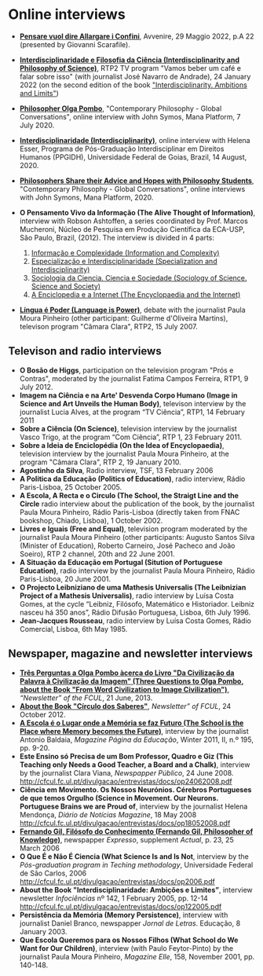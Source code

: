 # Online interviews 

* [**Pensare vuol dire Allargare i Confini**](https://www.avvenire.it/agora/pagine/pensare-vuol-dire-allargare-i-confini), Avvenire, 29 Maggio 2022, p.A 22 (presented by Giovanni Scarafile). 
* [**Interdisciplinaridade e Filosofia da Ciência (Interdisciplinarity and Philosophy of Science)**](https://youtu.be/JThAgUMkH0Y), RTP2 TV program "Vamos beber um café e falar sobre isso" (with journalist José Navarro de Andrade), 24 January 2022 (on the second edition of the book ["Interdisciplinarity. Ambitions and Limits"](https://www.aletheia.pt/products/interdisciplinaridade-ambicoes-e-limites))
*	[**Philosopher Olga Pombo**](https://www.youtube.com/watch?v=oOZaGbF3aLs&feature=youtu.be), "Contemporary Philosophy - Global Conversations", online interview with John Symos, Mana Platform, 7 July 2020.
* [**Interdisciplinaridade (Interdisciplinarity)**](https://www.youtube.com/watch?v=HJdyKZbsZes), online interview with Helena Esser, Programa de Pós-Graduação Interdisciplinar em Direitos Humanos (PPGIDH), Universidade Federal de Goias, Brazil, 14 August, 2020. 
* [**Philosophers Share their Advice and Hopes with Philosophy Students**](https://www.youtube.com/watch?v=GKzPtLdQMBM), "Contemporary Philosophy - Global Conversations", online interviews with John Symons, Mana Platform, 2020.
*	**O Pensamento Vivo da Informação (The Alive Thought of Information)**, interview with Robson Ashtoffen, a series coordinated by Prof. Marcos Mucheroni, Núcleo de Pesquisa em Produção Científica da ECA-USP, São Paulo, Brazil, (2012).  The interview is divided in 4 parts: 
     1.	[Informação e Complexidade (Information and Complexity)](https://www.youtube.com/watch?v=hpncNUeEVYE&feature=plcp)
     2.	[Especialização e Interdisciplinaridade (Specialization and Interdisciplinarity)](https://www.youtube.com/watch?v=ExyaET0GuVg)
     3.	[Sociologia da Ciencia. Ciencia e Sociedade (Sociology of Science. Science and Society)](https://www.youtube.com/watch?v=Ua2vMtqdgW8)
     4.	[A Enciclopedia e a Internet (The Encyclopaedia and the Internet)](https://www.youtube.com/watch?v=bLyV4bwh8sM)

 *  [**Língua é Poder (Language is Power)**](https://arquivos.rtp.pt/conteudos/olga-pombo-e-guilherme-doliveira-martins/),  debate with the journalist Paula Moura Pinheiro (other participant: Guilherme d'Oliveira Martins), televison program  "Câmara Clara", RTP2, 15 July 2007. 


## Televison and radio interviews

* **O Bosão de Higgs**, participation on the television program "Prós e Contras",  moderated by the journalist Fatima Campos Ferreira, RTP1, 9 July 2012.  
* **Imagem na Ciência e na Arte' Desvenda Corpo Humano (Image in Science and Art Unveils the Human Body)**, televison interview  by the journalist Lucia Alves, at the program “TV Ciência”, RTP1,  14 February 2011 
* **Sobre a Ciência (On Science)**, television interview by the journalist Vasco Trigo, at the program “Com Ciência”, RTP 1, 23 February 2011.
*  **Sobre a Ideia de Enciclopédia (On the Idea of Encyclopaedia)**, television interview by the journalist Paula Moura Pinheiro, at the program "Câmara Clara",  RTP 2, 19 January 2010.
* **Agostinho da Silva**, Radio interview, TSF, 13 February 2006
* **A Politica da Educação (Politics of Education)**, radio interview, Rádio Paris-Lisboa, 25 October 2005.
* **A Escola, A Recta e o Circulo (The School, the Straigt Line and the Circle** radio interview about the publication of the book, by the journalist Paula Moura Pinheiro, Rádio Paris-Lisboa (directly taken from FNAC bookshop, Chiado, Lisboa), 1 October 2002.
* **Livres e Iguais (Free and Equal)**, television program moderated by the journalist Paula Moura Pinheiro (other participants: Augusto Santos Silva (Minister of Education), Roberto Carneiro, José Pacheco and João Soeiro), RTP 2 channel, 20th and 22 June 2001.
* **A Situação da Educação em Portugal (Sitution of Portuguese Education)**, radio interview by the journalist Paula Moura Pinheiro, Rádio Paris-Lisboa, 20 June 2001.
* **O Projecto Leibniziano de uma Mathesis Universalis (The Leibnizian Project of a Mathesis Universalis)**, radio interview by Luísa Costa Gomes, at the cycle “Leibniz, Filósofo, Matemático e Historiador. Leibniz nasceu há 350 anos”, Rádio Difusão Portuguesa, Lisboa, 6th July 1996.  
* **Jean-Jacques Rousseau**, radio interview by Luísa Costa Gomes, Rádio Comercial, Lisboa, 6th May 1985.

  
## Newspaper, magazine and newsletter interviews

* [**Três Perguntas a Olga Pombo àcerca do Livro "Da Civilização da Palavra à Civilização da Imagem" (Three Questions to Olga Pombo, about the Book "From Word Civilization to Image Civilization")**](http://webpages.fc.ul.pt/~ommartins/pdfs/livro_civ_palavra.pdf), *“Newsletter” of the FCUL*, 21 June, 2013. 
*  [**About the Book "Círculo dos Saberes"**](https://cfcul.mcmlxxvi.net/divulgacao/entrevistas/docs/op24102012.pdf), *Newsletter” of FCUL*, 24 October 2012. 
* [**A Escola é o Lugar onde a Memória se faz Futuro (The School is the Place where Memory becomes the Future)**](https://www.apagina.pt/?aba=6&cat=566&doc=15080&mid=1), interview by the journalist Antonio Baldaia, *Magazine Página da Educação*,  Winter 2011, II, n.º 195, pp. 9-20. 
* **Este Ensino só Precisa de um Bom Professor, Quadro e Giz (This Teaching only Needs a Good Teacher, a Board and a Chalk)**, interview by the journalist Clara Viana, *Newspapper Público*, 24 June 2008. 
<http://cfcul.fc.ul.pt/divulgacao/entrevistas/docs/op24062008.pdf>
* **Ciência em Movimento. Os Nossos Neurónios. Cérebros Portugueses de que temos Orgulho (Science in Movement. Our Neurons. Portuguese Brains we are Proud of**, interview by the journalist Helena Mendonça, *Diário de Notícias Magazine*, 18 May 2008 <http://cfcul.fc.ul.pt/divulgacao/entrevistas/docs/op18052008.pdf>
* [**Fernando Gil, Filósofo do Conhecimento (Fernando Gil, Philosopher of Knowledge)**](http://webpages.fc.ul.pt/~ommartins/publicacoes%20opombo/fernandogil.htm), newspapper *Expresso*, supplement *Actual*, p. 23, 25 March 2006
* **O Que É e Não É Ciencia (What Science Is and Is Not**, interview by the *Pós-graduation program in Teching methodology*, Universidade Federal de São Carlos, 2006 <http://cfcul.fc.ul.pt/divulgacao/entrevistas/docs/op2006.pdf>
* **About the Book "Interdisciplinaridade: Ambições e Limites”**, interview newsletter *Infociências* nº 142, 1 February 2005, pp. 12-14 <http://cfcul.fc.ul.pt/divulgacao/entrevistas/docs/op122005.pdf> 
* **Persistência da Memória (Memory Persistence)**, interview with journalist Daniel Branco, newspapper *Jornal de Letras*. Educação, 8 January 2003. 
* **Que Escola Queremos para os Nossos Filhos (What School do We Want for Our Children)**, interview (with Paulo Feytor-Pinto) by the journalist Paula Moura Pinheiro, *Magazine Elle*, 158, November 2001, pp. 140-148. 
